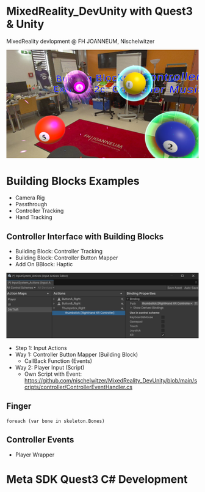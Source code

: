 # MixedReality_DevUnity with Quest3 & Unity 

MixedReality devlopment @ FH JOANNEUM, Nischelwitzer 

<img src="./pics/ball_music.jpg" widht="500">

# Building Blocks Examples

* Camera Rig
* Passthrough
* Controller Tracking
* Hand Tracking

## Controller Interface with Building Blocks

* Building Block: Controller Tracking
* Building Block: Controller Button Mapper
* Add On BBlock: Haptic
  
<img src="./pics/inputActions.png" widht="500">

* Step 1: Input Actions
* Way 1: Controller Button Mapper (Building Block) 
  * CallBack Function (Events) 
* Way 2: Player Input (Script)
  * Own Script with Event: https://github.com/nischelwitzer/MixedReality_DevUnity/blob/main/scripts/controller/ControllerEventHandler.cs

## Finger

```
foreach (var bone in skeleton.Bones)
```

## Controller Events

* Player Wrapper

# Meta SDK Quest3 C# Development

